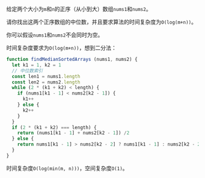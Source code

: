 给定两个大小为`m`和`n`的正序（从小到大）数组`nums1`和`nums2`。

请你找出这两个正序数组的中位数，并且要求算法的时间复杂度为`O(log(m+n))`。

你可以假设`nums1`和`nums2`不会同时为空。

时间复杂度要求为`O(log(m+n))`，想到二分法：
```js
function findMedianSortedArrays (nums1, nums2) {
  let k1 = 1, k2 = 1
  // 中位数索引
  const len1 = nums1.length
  const len2 = nums2.length
  while (2 * (k1 + k2) < length) {
    if (nums1[k1 - 1] < nums2[k2 - 1]) {
      k1++
    } else {
      k2++
    }
  }
  if (2 * (k1 + k2) === length) {
    return (nums1[k1 - 1] + nums2[k2 - 1]) /2
  } else {
    return nums1[k1 - 1] > nums2[k2 - 2] ? nums1[k1 - 1] : nums2[k2 - 2]
  }
}
```

时间复杂度`O(log(min(m, n)))`，空间复杂度`O(1)`。

